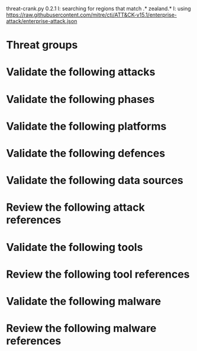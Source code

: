 threat-crank.py 0.2.1
I: searching for regions that match .* zealand.*
I: using https://raw.githubusercontent.com/mitre/cti/ATT&CK-v15.1/enterprise-attack/enterprise-attack.json
# Threat groups


# Validate the following attacks


# Validate the following phases


# Validate the following platforms


# Validate the following defences


# Validate the following data sources


# Review the following attack references


# Validate the following tools


# Review the following tool references


# Validate the following malware


# Review the following malware references


